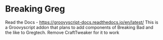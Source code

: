 # Breaking Greg

Read the Docs - https://groovyscript-docs.readthedocs.io/en/latest/
This is a Groovyscript addon that plans to add components of Breaking Bad and the like to Gregtech.
Remove CraftTweaker for it to work
